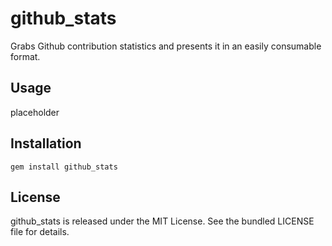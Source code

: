 github\_stats
=========

Grabs Github contribution statistics and presents it in an easily consumable format.

## Usage

placeholder

## Installation

    gem install github_stats

## License

github\_stats is released under the MIT License. See the bundled LICENSE file for details.

